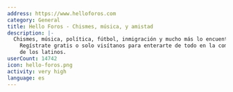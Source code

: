 ```yaml
---
address: https://www.helloforos.com
category: General
title: Hello Foros - Chismes, música, y amistad
description: |-
  Chismes, música, política, fútbol, inmigración y mucho más lo encuentras en HelloForos.com.
    Regístrate gratis o solo visítanos para enterarte de todo en la comunidad preferida
    de los latinos.
userCount: 14742
icon: hello-foros.png
activity: very high
language: es
---
```

